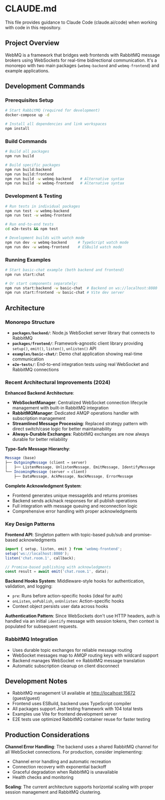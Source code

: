# CLAUDE.md

This file provides guidance to Claude Code (claude.ai/code) when working with code in this repository.

## Project Overview

WebMQ is a framework that bridges web frontends with RabbitMQ message brokers using WebSockets for real-time bidirectional communication. It's a monorepo with two main packages (`webmq-backend` and `webmq-frontend`) and example applications.

## Development Commands

### Prerequisites Setup

```bash
# Start RabbitMQ (required for development)
docker-compose up -d

# Install all dependencies and link workspaces
npm install
```

### Build Commands

```bash
# Build all packages
npm run build

# Build specific packages
npm run build:backend
npm run build:frontend
npm run build -w webmq-backend    # Alternative syntax
npm run build -w webmq-frontend   # Alternative syntax
```

### Development & Testing

```bash
# Run tests in individual packages
npm run test -w webmq-backend
npm run test -w webmq-frontend

# Run end-to-end tests
cd e2e-tests && npm test

# Development builds with watch mode
npm run dev -w webmq-backend     # TypeScript watch mode
npm run dev -w webmq-frontend    # ESBuild watch mode
```

### Running Examples

```bash
# Start basic-chat example (both backend and frontend)
npm run start:chat

# Or start components separately:
npm run start:backend -w basic-chat  # Backend on ws://localhost:8080
npm run start:frontend -w basic-chat # Vite dev server
```

## Architecture

### Monorepo Structure

- **`packages/backend/`**: Node.js WebSocket server library that connects to RabbitMQ
- **`packages/frontend/`**: Framework-agnostic client library providing `setup()`, `emit()`, `listen()`, `unlisten()` API
- **`examples/basic-chat/`**: Demo chat application showing real-time communication
- **`e2e-tests/`**: End-to-end integration tests using real WebSocket and RabbitMQ connections

### Recent Architectural Improvements (2024)

**Enhanced Backend Architecture**:

- **WebSocketManager**: Centralized WebSocket connection lifecycle management with built-in RabbitMQ integration
- **RabbitMQManager**: Dedicated AMQP operations handler with subscription management
- **Streamlined Message Processing**: Replaced strategy pattern with direct switch/case logic for better maintainability
- **Always-Durable Exchanges**: RabbitMQ exchanges are now always durable for better reliability

**Type-Safe Message Hierarchy**:

```typescript
Message (base)
├── OutgoingMessage (client → server)
│   ├── ListenMessage, UnlistenMessage, EmitMessage, IdentifyMessage
└── IncomingMessage (server → client)
    ├── DataMessage, AckMessage, NackMessage, ErrorMessage
```

**Complete Acknowledgment System**:

- Frontend generates unique messageIds and returns promises
- Backend sends ack/nack responses for all publish operations
- Full integration with message queuing and reconnection logic
- Comprehensive error handling with proper acknowledgments

### Key Design Patterns

**Frontend API**: Singleton pattern with topic-based pub/sub and promise-based acknowledgments

```javascript
import { setup, listen, emit } from 'webmq-frontend';
setup('ws://localhost:8080');
listen('chat.room.1', callback);

// Promise-based publishing with acknowledgments
const result = await emit('chat.room.1', data);
```

**Backend Hooks System**: Middleware-style hooks for authentication, validation, and logging:

- `pre`: Runs before action-specific hooks (ideal for auth)
- `onListen`, `onPublish`, `onUnlisten`: Action-specific hooks
- Context object persists user data across hooks

**Authentication Pattern**: Since WebSockets don't use HTTP headers, auth is handled via an initial `identify` message with session tokens, then context is populated for subsequent requests.

### RabbitMQ Integration

- Uses durable topic exchanges for reliable message routing
- WebSocket messages map to AMQP routing keys with wildcard support
- Backend manages WebSocket ↔ RabbitMQ message translation
- Automatic subscription cleanup on client disconnect

## Development Notes

- RabbitMQ management UI available at <http://localhost:15672> (guest/guest)
- Frontend uses ESBuild, backend uses TypeScript compiler
- All packages support Jest testing framework with 104 total tests
- Examples use Vite for frontend development server
- E2E tests use optimized RabbitMQ container reuse for faster testing

## Production Considerations

**Channel Error Handling**: The backend uses a shared RabbitMQ channel for all WebSocket connections. For production, consider implementing:

- Channel error handling and automatic recreation
- Connection recovery with exponential backoff
- Graceful degradation when RabbitMQ is unavailable
- Health checks and monitoring

**Scaling**: The current architecture supports horizontal scaling with proper session management and RabbitMQ clustering.
